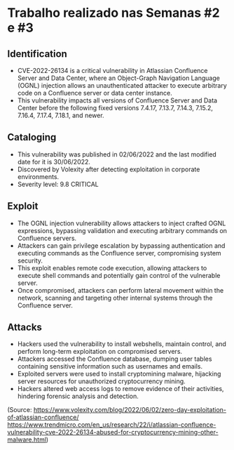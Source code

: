 
# Trabalho realizado nas Semanas #2 e #3

## Identification 

- CVE-2022-26134 is a critical vulnerability in Atlassian Confluence Server and Data Center, where an Object-Graph Navigation Language (OGNL) injection allows an unauthenticated attacker to execute arbitrary code on a Confluence server or data center instance. 
- This vulnerability impacts all versions of Confluence Server and Data Center before the following fixed versions 7.4.17, 7.13.7, 7.14.3, 7.15.2, 7.16.4, 7.17.4, 7.18.1, and newer.


## Cataloging

- This vulnerability was published in 02/06/2022 and the last modified date for it is 30/06/2022.
- Discovered by Volexity after detecting exploitation in corporate environments.
- Severity level: 9.8 CRITICAL


## Exploit

- The OGNL injection vulnerability allows attackers to inject crafted OGNL expressions, bypassing validation and executing arbitrary commands on Confluence servers.
- Attackers can gain privilege escalation by bypassing authentication and executing commands as the Confluence server, compromising system security.
- This exploit enables remote code execution, allowing attackers to execute shell commands and potentially gain control of the vulnerable server.
- Once compromised, attackers can perform lateral movement within the network, scanning and targeting other internal systems through the Confluence server.


## Attacks

- Hackers used the vulnerability to install webshells, maintain control, and perform long-term exploitation on compromised servers.
- Attackers accessed the Confluence database, dumping user tables containing sensitive information such as usernames and emails.
- Exploited servers were used to install cryptomining malware, hijacking server resources for unauthorized cryptocurrency mining.
- Hackers altered web access logs to remove evidence of their activities, hindering forensic analysis and detection.

(Source:
https://www.volexity.com/blog/2022/06/02/zero-day-exploitation-of-atlassian-confluence/
https://www.trendmicro.com/en_us/research/22/i/atlassian-confluence-vulnerability-cve-2022-26134-abused-for-cryptocurrency-mining-other-malware.html)
